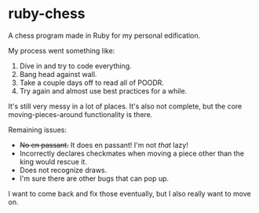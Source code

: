 # ruby-chess

A chess program made in Ruby for my personal edification.

My process went something like:
1. Dive in and try to code everything.
2. Bang head against wall.
3. Take a couple days off to read all of POODR.
4. Try again and almost use best practices for a while.

It's still very messy in a lot of places. It's also not complete, but the core moving-pieces-around functionality is there.

Remaining issues:
* ~~No en passant.~~ It does en passant! I'm not *that* lazy!
* Incorrectly declares checkmates when moving a piece other than the king would rescue it.
* Does not recognize draws.
* I'm sure there are other bugs that can pop up.

I want to come back and fix those eventually, but I also really want to move on.
